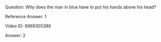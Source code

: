 Question: Why does the man in blue have to put his hands above his head?

Reference Answer: 1

Video ID: 9969305386

Answer: 2

